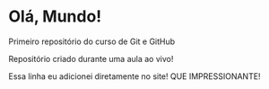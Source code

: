# Olá, Mundo!
 Primeiro repositório do curso de Git e GitHub

Repositório criado durante uma aula ao vivo!
<!-- Quando alteramos o readme, no terceiro ícone à esquerda, já tem uma alteração.
No GitHub desktop, já tem a alteração (change)-->

Essa linha eu adicionei diretamente no site! QUE IMPRESSIONANTE!
